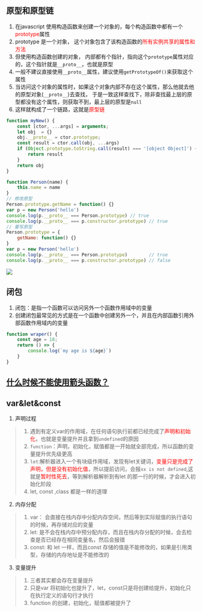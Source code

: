 ## 原型和原型链
1. 在javascript 使用构造函数来创建一个对象的，每个构造函数中都有一个<font color=red>prototype</font>属性
2. prototype 是一个对象， 这个对象包含了该构造函数的<font color=red>所有实例共享的属性和方法</font>
3. 但使用构造函数创建的对象， 内部都有个指针，指向这个`prototype`属性对应的，这个指针就是`__proto__`，也就是原型
4. 一般不建议直接使用`__proto__`属性，建议使用`getPrototypeOf()`来获取这个属性
5. 当访问这个对象的属性时，如果这个对象内部不存在这个属性，那么他就去他的原型对象(`__proto__`)去查找， 于是一致这样查找下，除非查找最上层的原型都没有这个属性，则获取不到，最上层的原型是`null`
6. 这样就构成了一个链路，这就是<font color=red>原型链</font>
```js
function myNew() {
    const [ctor, ...args] = arguments;
    let obj  = {}
    obj.__proto__ = ctor.prototype;
    const result = ctor.call(obj, ...args)
    if (Object.prototype.toString.call(result) === '[object Object]') {
        return result
    }
    return obj
}
```
```js
function Person(name) {
    this.name = name
}
// 修改原型
Person.prototype.getName = function() {}
var p = new Person('hello')
console.log(p.__proto__ === Person.prototype) // true
console.log(p.__proto__ === p.constructor.prototype) // true
// 重写原型
Person.prototype = {
    getName: function() {}
}
var p = new Person('hello')
console.log(p.__proto__ === Person.prototype)        // true
console.log(p.__proto__ === p.constructor.prototype) // false
```
![](https://cdn.nlark.com/yuque/0/2021/png/1500604/1615475711487-c474af95-b5e0-4778-a90b-9484208d724d.png?x-oss-process=image%2Fresize%2Cw_618%2Climit_0)

## 闭包
1. 闭包：是指一个函数可以访问另外一个函数作用域中的变量
2. 创建闭包最常见的方式是在一个函数中创建另外一个，并且在内部函数引用外部函数作用域内的变量
```js
function wraper() {
    const age = 18;
    return () => {
        console.log(`my age is ${age}`)
    }
}
```

## [什么时候不能使用箭头函数？](https://mp.weixin.qq.com/s/lLcNA2OeWra1mLC0LzrbuA)

## var&let&const
1. 声明过程
> 1. 遇到有定义var的作用域，在任何语句执行前都已经完成了<font color=red>声明和初始化</font>，也就是变量提升并且拿到`undefined`的原因
> 2. `function`：声明，初始化，赋值都是一开始就全部完成，所以函数的变量提升优先级更高
> 3. `let`:解析器进入一个有块级作用域，发现有let关键词，<font color=red>变量只是完成了声明，但是没有初始化值</font>，所以提前访问，会报`xx is not defined`,这就是<font color=red>暂时性死去</font>，等到解析器解析到有let 的那一行的时候，才会进入初始化阶段
> 4. let, const ,class 都是一样的道理
2. 内存分配
> 1. var： 会直接在栈内存中分配内存空间，然后等到实际赋值的执行语句的时候，再存储对应的变量
> 2. let: 是不会在栈内存中预分配内存，而且在栈内存分配的时候，会去检查是否已经存在相同变量名，然后会报错
> 3. const: 和 let 一样，而且const 存储的值是不能修改的，如果是引用类型，存储的内存地址是不能修改的
3. 变量提升
> 1. 三者其实都会存在变量提升
> 2. 只是var 将初始化也提升了，let，const只是将创建给提升，初始化只在执行定义的语句行才执行
> 3. function 的创建，初始化，赋值都被提升了
